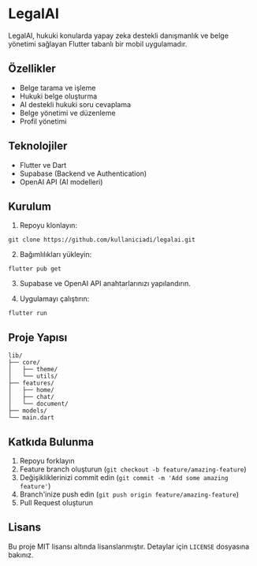 # LegalAI

LegalAI, hukuki konularda yapay zeka destekli danışmanlık ve belge yönetimi sağlayan Flutter tabanlı bir mobil uygulamadır.

## Özellikler

- Belge tarama ve işleme
- Hukuki belge oluşturma
- AI destekli hukuki soru cevaplama
- Belge yönetimi ve düzenleme
- Profil yönetimi

## Teknolojiler

- Flutter ve Dart
- Supabase (Backend ve Authentication)
- OpenAI API (AI modelleri)

## Kurulum

1. Repoyu klonlayın:
```
git clone https://github.com/kullaniciadi/legalai.git
```

2. Bağımlılıkları yükleyin:
```
flutter pub get
```

3. Supabase ve OpenAI API anahtarlarınızı yapılandırın.

4. Uygulamayı çalıştırın:
```
flutter run
```

## Proje Yapısı

```
lib/
├── core/
│   ├── theme/
│   └── utils/
├── features/
│   ├── home/
│   ├── chat/
│   └── document/
├── models/
└── main.dart
```

## Katkıda Bulunma

1. Repoyu forklayın
2. Feature branch oluşturun (`git checkout -b feature/amazing-feature`)
3. Değişikliklerinizi commit edin (`git commit -m 'Add some amazing feature'`)
4. Branch'inize push edin (`git push origin feature/amazing-feature`)
5. Pull Request oluşturun

## Lisans

Bu proje MIT lisansı altında lisanslanmıştır. Detaylar için `LICENSE` dosyasına bakınız.
